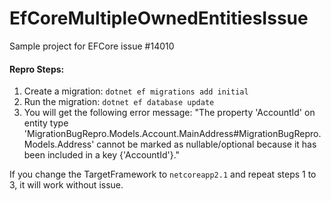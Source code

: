 # EfCoreMultipleOwnedEntitiesIssue

Sample project for EFCore issue #14010

#### Repro Steps:
1. Create a migration: `dotnet ef migrations add initial`
2. Run the migration: `dotnet ef database update`
3. You will get the following error message: "The property 'AccountId' on entity type 'MigrationBugRepro.Models.Account.MainAddress#MigrationBugRepro.Models.Address' cannot be marked as nullable/optional because it has been included in a key {'AccountId'}."

If you change the TargetFramework to `netcoreapp2.1` and repeat steps 1 to 3, it will work without issue.
